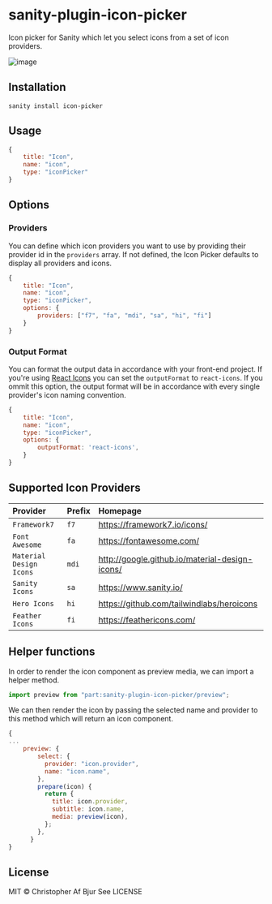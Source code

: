 # sanity-plugin-icon-picker

Icon picker for Sanity which let you select icons from a set of icon providers.

![image](https://user-images.githubusercontent.com/45116528/119020168-2642b300-b95b-11eb-8685-c5720afee57f.png)

## Installation

```
sanity install icon-picker
```

## Usage

```js
{
    title: "Icon",
    name: "icon",
    type: "iconPicker"
}
```

## Options

### Providers

You can define which icon providers you want to use by providing their provider id in the `providers` array. If not defined, the Icon Picker defaults to display all providers and icons.

```js
{
    title: "Icon",
    name: "icon",
    type: "iconPicker",
    options: {
        providers: ["f7", "fa", "mdi", "sa", "hi", "fi"]
    }
}
```

### Output Format

You can format the output data in accordance with your front-end project. If you're using [React Icons](https://github.com/react-icons/react-icons) you can set the `outputFormat` to `react-icons`. If you ommit this option, the output format will be in accordance with every single provider's icon naming convention.

```js
{
    title: "Icon",
    name: "icon",
    type: "iconPicker",
    options: {
        outputFormat: 'react-icons',
    }
}
```

## Supported Icon Providers

| Provider                | Prefix | Homepage                                       |
| :---------------------- | :----- | :--------------------------------------------- |
| `Framework7`            | `f7`   | https://framework7.io/icons/                   |
| `Font Awesome`          | `fa`   | https://fontawesome.com/                       |
| `Material Design Icons` | `mdi`  | http://google.github.io/material-design-icons/ |
| `Sanity Icons`          | `sa`   | https://www.sanity.io/                         |
| `Hero Icons`            | `hi`   | https://github.com/tailwindlabs/heroicons      |
| `Feather Icons`         | `fi`   | https://feathericons.com/                      |

## Helper functions

In order to render the icon component as preview media, we can import a helper method.

```js
import preview from "part:sanity-plugin-icon-picker/preview";
```

We can then render the icon by passing the selected name and provider to this method which will return an icon component.

```js
{
...
    preview: {
        select: {
          provider: "icon.provider",
          name: "icon.name",
        },
        prepare(icon) {
          return {
            title: icon.provider,
            subtitle: icon.name,
            media: preview(icon),
          };
        },
      }
}
```

## License

MIT © Christopher Af Bjur
See LICENSE
